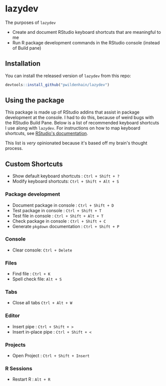 # lazydev

The purposes of `lazydev`

* Create and document RStudio keyboard shortcuts that are meaningful to me
* Run R package development commands in the RStudio console (instead of Build pane)

## Installation

You can install the released version of `lazydev` from this repo:

``` r
devtools::install_github("pwildenhain/lazydev")
```

## Using the package

This package is made up of RStudio addins that assist in package development at the console. I
had to do this, because of weird bugs with the RStudio Build Pane. Below is a list of recommended 
keyboard shortcuts I use along with `lazydev`. For instructions on how to map keyboard shortcuts, see
[RStudio's documentation](https://rstudio.github.io/rstudioaddins/#keyboard-shorcuts).

This list is _very_ opinionated because it's based off my brain's thought process. 

## Custom Shortcuts

* Show default keyboard shortcuts : `Ctrl + Shift + ?`
* Modify keyboard shortcuts: `Ctrl + Shift + Alt + S`

### Package development

* Document package in console : `Ctrl + Shift + D`
* Test package in console : `Ctrl + Shift + T`
* Test file in console : `Ctrl + Shift + Alt + T`
* Check package in console : `Ctrl + Shift + C`
* Generate `pkgdown` documentation : `Ctrl + Shift + P`

### Console

* Clear console: `Ctrl + Delete`

### Files

* Find file : `Ctrl + K`
* Spell check file: `Alt + S`

### Tabs

* Close all tabs `Ctrl + Alt + W`

### Editor

* Insert pipe : `Ctrl + Shift + >`
* Insert in-place pipe :  `Ctrl + Shift + <`

### Projects

* Open Project : `Ctrl + Shift + Insert`

### R Sessions

* Restart R : `Alt + R`
